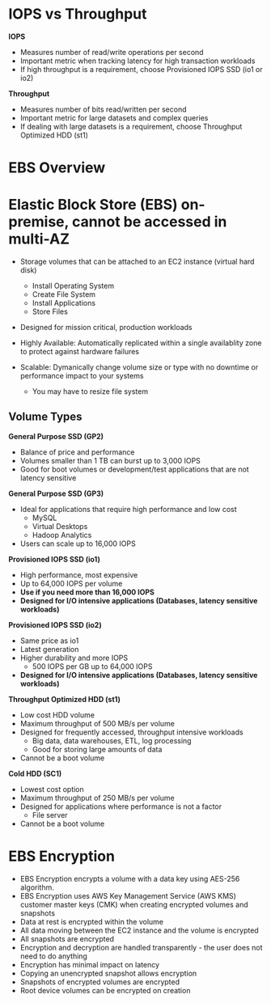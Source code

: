 # IOPS vs Throughput

**IOPS**

- Measures number of read/write operations per second
- Important metric when tracking latency for high transaction workloads
- If high throughput is a requirement, choose Provisioned IOPS SSD (io1 or io2)

**Throughput**

- Measures number of bits read/written per second
- Important metric for large datasets and complex queries
- If dealing with large datasets is a requirement, choose Throughput Optimized HDD (st1)

# EBS Overview

# Elastic Block Store (EBS) on-premise, cannot be accessed in multi-AZ

- Storage volumes that can be attached to an EC2 instance (virtual hard disk)
  - Install Operating System
  - Create File System
  - Install Applications
  - Store Files

- Designed for mission critical, production workloads
- Highly Available: Automatically replicated within a single availablity zone to protect against hardware failures
- Scalable: Dymanically change volume size or type with no downtime or performance impact to your systems
  - You may have to resize file system

## Volume Types

**General Purpose SSD (GP2)**

- Balance of price and performance
- Volumes smaller than 1 TB can burst up to 3,000 IOPS
- Good for boot volumes or development/test applications that are not latency sensitive

**General Purpose SSD (GP3)**

- Ideal for applications that require high performance and low cost
  - MySQL
  - Virtual Desktops
  - Hadoop Analytics
- Users can scale up to 16,000 IOPS

**Provisioned IOPS SSD (io1)**

- High performance, most expensive
- Up to 64,000 IOPS per volume
- **Use if you need more than 16,000 IOPS**
- **Designed for I/O intensive applications (Databases, latency sensitive workloads)**

**Provisioned IOPS SSD (io2)**

- Same price as io1
- Latest generation
- Higher durability and more IOPS
  - 500 IOPS per GB up to 64,000 IOPS
- **Designed for I/O intensive applications (Databases, latency sensitive workloads)**

**Throughput Optimized HDD (st1)**

- Low cost HDD volume
- Maximum throughput of 500 MB/s per volume
- Designed for frequently accessed, throughput intensive workloads
  - Big data, data warehouses, ETL, log processing
  - Good for storing large amounts of data
- Cannot be a boot volume

**Cold HDD (SC1)**

- Lowest cost option
- Maximum throughput of 250 MB/s per volume
- Designed for applications where performance is not a factor
  - File server
- Cannot be a boot volume


# EBS Encryption

- EBS Encryption encrypts a volume with a data key using AES-256 algorithm.
- EBS Encryption uses AWS Key Management Service (AWS KMS) customer master keys (CMK) when creating encrypted volumes and snapshots
- Data at rest is encrypted within the volume
- All data moving between the EC2 instance and the volume is encrypted
- All snapshots are encrypted
- Encryption and decryption are handled transparently - the user does not need to do anything
- Encryption has minimal impact on latency
- Copying an unencrypted snapshot allows encryption
- Snapshots of encrypted volumes are encrypted
- Root device volumes can be encrypted on creation